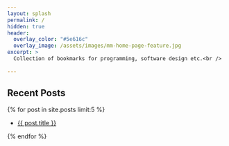 ```yaml
---
layout: splash
permalink: /
hidden: true
header:
  overlay_color: "#5e616c"
  overlay_image: /assets/images/mm-home-page-feature.jpg
excerpt: >
  Collection of bookmarks for programming, software design etc.<br />  
    
---
```


## Recent Posts
{% for post in site.posts limit:5 %}
<ul>
    <li>
      <a href="{{ post.url }}">{{ post.title }}</a>
    </li>
</ul>
{% endfor %}